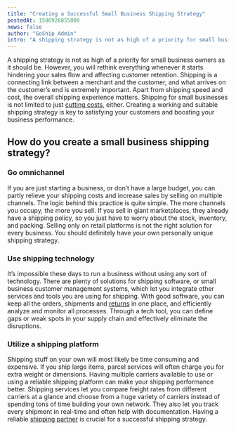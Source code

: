 ```yaml
---
title: "Creating a Successful Small Business Shipping Strategy"
postedAt: 1586926855000
news: false
author: "GoShip Admin"
intro: "A shipping strategy is not as high of a priority for small business owners as it should be. However, you will rethink everything whenever it starts hindering your sales flow and affecting customer retention. Shipping is a connecting link between a merchant and the customer, and what arrives on the customer’s end is extremely important. Apart from shipping speed and cost, the overall shipping experience matters. Shipping for small businesses is not limited to just cutting costs, either. Creating a working an"
---
```

A shipping strategy is not as high of a priority for small business owners as it should be. However, you will rethink everything whenever it starts hindering your sales flow and affecting customer retention. Shipping is a connecting link between a merchant and the customer, and what arrives on the customer’s end is extremely important. Apart from shipping speed and cost, the overall shipping experience matters. Shipping for small businesses is not limited to just [cutting costs](https://www.entrepreneur.com/article/219912), either. Creating a working and suitable shipping strategy is key to satisfying your customers and boosting your business performance.

How do you create a small business shipping strategy?
-----------------------------------------------------

### Go omnichannel

If you are just starting a business, or don’t have a large budget, you can partly relieve your shipping costs and increase sales by selling on multiple channels. The logic behind this practice is quite simple. The more channels you occupy, the more you sell. If you sell in giant marketplaces, they already have a shipping policy, so you just have to worry about the stock, inventory, and packing. Selling only on retail platforms is not the right solution for every business. You should definitely have your own personally unique shipping strategy.

### Use shipping technology

It’s impossible these days to run a business without using any sort of technology. There are plenty of solutions for shipping software, or small business customer management systems, which let you integrate other services and tools you are using for shipping. With good software, you can keep all the orders, shipments and [returns](https://www.goship.com/blog/reverse-logistics-how-to-handle-e-commerce-returns/) in one place, and efficiently analyze and monitor all processes. Through a tech tool, you can define gaps or weak spots in your supply chain and effectively eliminate the disruptions.

### Utilize a shipping platform

Shipping stuff on your own will most likely be time consuming and expensive. If you ship large items, parcel services will often charge you for extra weight or dimensions. Having multiple carriers available to use or using a reliable shipping platform can make your shipping performance better. Shipping services let you compare freight rates from different carriers at a glance and choose from a huge variety of carriers instead of spending tons of time building your own network. They also let you track every shipment in real-time and often help with documentation. Having a reliable [shipping partner](https://www.goship.com/ltl-shipping-goship/) is crucial for a successful shipping strategy.
